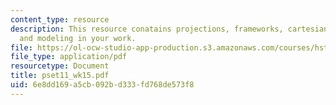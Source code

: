 ```yaml
---
content_type: resource
description: This resource conatains projections, frameworks, cartesian vs dialectical
  and modeling in your work.
file: https://ol-ocw-studio-app-production.s3.amazonaws.com/courses/hst-750-modeling-issues-in-speech-and-hearing-spring-2006/6e8dd169a5cb092bd333fd768de573f8_pset11_wk15.pdf
file_type: application/pdf
resourcetype: Document
title: pset11_wk15.pdf
uid: 6e8dd169-a5cb-092b-d333-fd768de573f8
---
```

